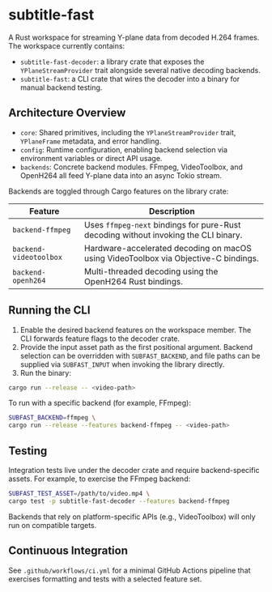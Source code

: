 # subtitle-fast

A Rust workspace for streaming Y-plane data from decoded H.264 frames. The workspace currently contains:

- `subtitle-fast-decoder`: a library crate that exposes the `YPlaneStreamProvider` trait alongside several native decoding
  backends.
- `subtitle-fast`: a CLI crate that wires the decoder into a binary for manual backend testing.

## Architecture Overview

- `core`: Shared primitives, including the `YPlaneStreamProvider` trait, `YPlaneFrame` metadata, and error handling.
- `config`: Runtime configuration, enabling backend selection via environment variables or direct API usage.
- `backends`: Concrete backend modules. FFmpeg, VideoToolbox, and OpenH264 all feed Y-plane data into an async
  Tokio stream.

Backends are toggled through Cargo features on the library crate:

| Feature | Description |
| ------- | ----------- |
| `backend-ffmpeg` | Uses `ffmpeg-next` bindings for pure-Rust decoding without invoking the CLI binary. |
| `backend-videotoolbox` | Hardware-accelerated decoding on macOS using VideoToolbox via Objective-C bindings. |
| `backend-openh264` | Multi-threaded decoding using the OpenH264 Rust bindings. |

## Running the CLI

1. Enable the desired backend features on the workspace member. The CLI forwards feature flags to the decoder crate.
2. Provide the input asset path as the first positional argument. Backend selection can be overridden with
   `SUBFAST_BACKEND`, and file paths can be supplied via `SUBFAST_INPUT` when invoking the library directly.
3. Run the binary:

```bash
cargo run --release -- <video-path>
```

To run with a specific backend (for example, FFmpeg):

```bash
SUBFAST_BACKEND=ffmpeg \
cargo run --release --features backend-ffmpeg -- <video-path>
```

## Testing

Integration tests live under the decoder crate and require backend-specific assets. For example, to exercise the FFmpeg
backend:

```bash
SUBFAST_TEST_ASSET=/path/to/video.mp4 \
cargo test -p subtitle-fast-decoder --features backend-ffmpeg
```

Backends that rely on platform-specific APIs (e.g., VideoToolbox) will only run on compatible targets.

## Continuous Integration

See `.github/workflows/ci.yml` for a minimal GitHub Actions pipeline that exercises formatting and tests with a selected
feature set.
